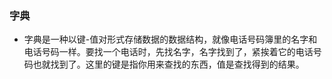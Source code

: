 ### 字典

- 字典是一种以键-值对形式存储数据的数据结构，就像电话号码簿里的名字和电话号码一样。要找一个电话时，先找名字，名字找到了，紧挨着它的电话号码也就找到了。这里的键是指你用来查找的东西，值是查找得到的结果。
